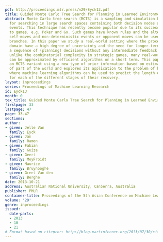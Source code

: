 ```yaml
---
pdf: http://proceedings.mlr.press/v29/Eyck13.pdf
title: Guided Monte Carlo Tree Search for Planning in Learned Environments
abstract: Monte Carlo tree search (MCTS) is a sampling and simulation based technique
  for searching in large search spaces containing both decision nodes and probabilistic
  events. This technique has recently become popular due to its successful application
  to games, e.g. Poker and Go. Such games have known rules and the alternation between
  self-moves and non-deterministic events or opponent moves can be used to prune uninteresting
  branches. In this paper we study a real-world setting where the processes in the
  domain have a high degree of uncertainty and the need for longer-term planning implies
  a sequence of (planning) decisions without any intermediate feedback. Fortunately,
  unlike the combinatorial complexity in strategic games, many real-world environments
  can be approximated by efficient algorithms on a short term. This paper proposes
  an MCTS variant using a new type of prior information based on estimating the effects
  of part of the world and explores its application to the problem of hospital planning,
  where machine learning algorithms can be used to predict the length of stay of patients
  for each of the different stages of their recovery.
layout: inproceedings
series: Proceedings of Machine Learning Research
id: Eyck13
month: 0
tex_title: Guided Monte Carlo Tree Search for Planning in Learned Environments
firstpage: 33
lastpage: 47
page: 33-47
sections: 
author:
- given: Jelle Van
  family: Eyck
- given: Jan
  family: Ramon
- given: Fabian
  family: Guiza
- given: Geert
  family: MeyFroidt
- given: Maurice
  family: Bruynooghe
- given: Greet Van den
  family: Berghe
date: 2013-10-21
address: Australian National University, Canberra, Australia
publisher: PMLR
container-title: Proceedings of the 5th Asian Conference on Machine Learning
volume: '29'
genre: inproceedings
issued:
  date-parts:
  - 2013
  - 10
  - 21
# Format based on citeproc: http://blog.martinfenner.org/2013/07/30/citeproc-yaml-for-bibliographies/
---
```

